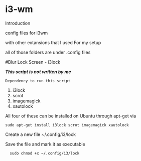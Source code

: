 # i3-wm

Introduction

config files for i3wm
  
with other extansions that I used For my setup

all of those folders are under .config files

#Blur Lock Screen - i3lock

*****This script is not written by me*****

    Dependency to run this script
     
   1. i3lock
   2. scrot
   3. imagemagick
   4. xautolock

  All four of these can be installed on Ubuntu through apt-get via

    sudo apt-get install i3lock scrot imagemagick xautolock

   Create a new file ~/.config/i3/lock


   Save the file and mark it as executable

      sudo chmod +x ~/.config/i3/lock





